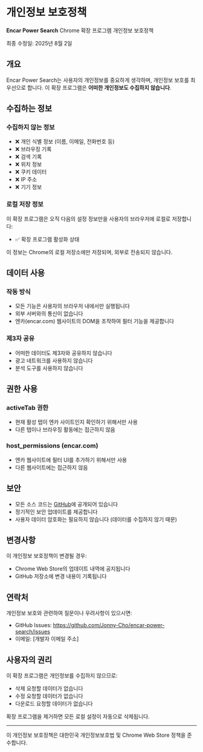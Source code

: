 # 개인정보 보호정책

**Encar Power Search** Chrome 확장 프로그램 개인정보 보호정책

최종 수정일: 2025년 8월 2일

## 개요

Encar Power Search는 사용자의 개인정보를 중요하게 생각하며, 개인정보 보호를 최우선으로 합니다. 이 확장 프로그램은 **어떠한 개인정보도 수집하지 않습니다**.

## 수집하는 정보

### 수집하지 않는 정보
- ❌ 개인 식별 정보 (이름, 이메일, 전화번호 등)
- ❌ 브라우징 기록
- ❌ 검색 기록
- ❌ 위치 정보
- ❌ 쿠키 데이터
- ❌ IP 주소
- ❌ 기기 정보

### 로컬 저장 정보
이 확장 프로그램은 오직 다음의 설정 정보만을 사용자의 브라우저에 로컬로 저장합니다:
- ✅ 확장 프로그램 활성화 상태

이 정보는 Chrome의 로컬 저장소에만 저장되며, 외부로 전송되지 않습니다.

## 데이터 사용

### 작동 방식
- 모든 기능은 사용자의 브라우저 내에서만 실행됩니다
- 외부 서버와의 통신이 없습니다
- 엔카(encar.com) 웹사이트의 DOM을 조작하여 필터 기능을 제공합니다

### 제3자 공유
- 어떠한 데이터도 제3자와 공유하지 않습니다
- 광고 네트워크를 사용하지 않습니다
- 분석 도구를 사용하지 않습니다

## 권한 사용

### activeTab 권한
- 현재 활성 탭이 엔카 사이트인지 확인하기 위해서만 사용
- 다른 탭이나 브라우징 활동에는 접근하지 않음

### host_permissions (encar.com)
- 엔카 웹사이트에 필터 UI를 추가하기 위해서만 사용
- 다른 웹사이트에는 접근하지 않음

## 보안

- 모든 소스 코드는 [GitHub](https://github.com/Jonny-Cho/encar-power-search)에 공개되어 있습니다
- 정기적인 보안 업데이트를 제공합니다
- 사용자 데이터 암호화는 필요하지 않습니다 (데이터를 수집하지 않기 때문)

## 변경사항

이 개인정보 보호정책이 변경될 경우:
- Chrome Web Store의 업데이트 내역에 공지됩니다
- GitHub 저장소에 변경 내용이 기록됩니다

## 연락처

개인정보 보호와 관련하여 질문이나 우려사항이 있으시면:
- GitHub Issues: https://github.com/Jonny-Cho/encar-power-search/issues
- 이메일: [개발자 이메일 주소]

## 사용자의 권리

이 확장 프로그램은 개인정보를 수집하지 않으므로:
- 삭제 요청할 데이터가 없습니다
- 수정 요청할 데이터가 없습니다
- 다운로드 요청할 데이터가 없습니다

확장 프로그램을 제거하면 모든 로컬 설정이 자동으로 삭제됩니다.

---

이 개인정보 보호정책은 대한민국 개인정보보호법 및 Chrome Web Store 정책을 준수합니다.